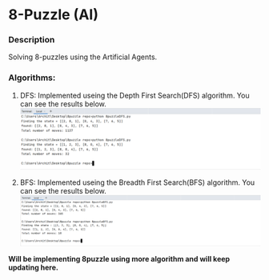 # 8-Puzzle (AI)

### Description
Solving 8-puzzles using the Artificial Agents.

### Algorithms:
1. DFS:
Implemented useing the Depth First Search(DFS) algorithm. You can see the results below.
![DFS](screenshots/DFS.png)

2. BFS:
Implemented useing the Breadth First Search(BFS) algorithm. You can see the results below.
![BFS](screenshots/BFS.png)
   
**Will be implementing 8puzzle using more algorithm and will keep updating here.**